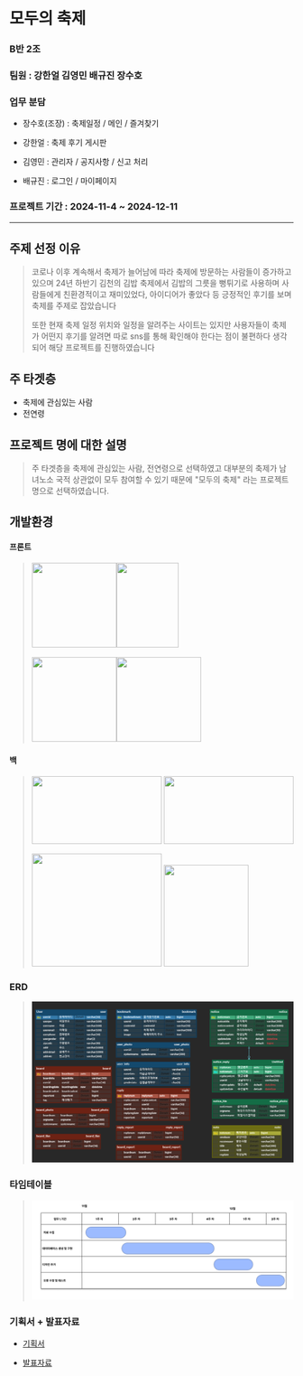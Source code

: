 # 모두의 축제

### B반 2조



### 팀원 : 강한얼 김영민 배규진 장수호

### 업무 분담
* 장수호(조장) : 축제일정 / 메인 / 즐겨찾기

* 강한얼 : 축제 후기 게시판

* 김영민 : 관리자 / 공지사항 / 신고 처리

* 배규진 : 로그인 / 마이페이지


### 프로젝트 기간 : 2024-11-4 ~ 2024-12-11
---
## 주제 선정 이유
>  코로나 이후 계속해서 축제가 늘어남에 따라 축제에 방문하는 사람들이 증가하고 있으며 24년 하반기 김천의 김밥 축제에서 김밥의 그릇을 뻥튀기로 사용하며 사람들에게 친환경적이고 재미있었다, 아이디어가 좋았다 등 긍정적인 후기를 보며 축제를 주제로 잡았습니다
>
> 또한 현재 축제 일정 위치와 일정을 알려주는 사이트는 있지만 사용자들이 축제가 어떤지 후기를 알려면 따로 sns를 통해 확인해야 한다는 점이 불편하다 생각되어 해당 프로젝트를 진행하였습니다



## 주 타겟층
* 축제에 관심있는 사람
* 전연령



## 프로젝트 명에 대한 설명
> 주 타겟층을 축제에 관심있는 사람, 전연령으로 선택하였고 대부분의 축제가 남녀노소 국적 상관없이 모두 참여할 수 있기 때문에 "모두의 축제" 라는 프로젝트 명으로 선택하였습니다.


## 개발환경
#### 프론트


> <img src="https://i.namu.wiki/i/GXvHdmSzxCArZg6pmQodUgiurjiUwn82wIgR1gCpnRHl08oFH85mHt09vzlyPfJQfsOD4oObcuX8h6doaCYIMEdMu1LU-t2oei71WzLYZg67-y-R0oiqmuCRwuJmS1Oyk-hM7ZrYQndsCey8TwDr6g.svg" width="150" height="150" ><img src="https://upload.wikimedia.org/wikipedia/commons/thumb/d/d5/CSS3_logo_and_wordmark.svg/120px-CSS3_logo_and_wordmark.svg.png" width="110" height="150">
>
>
> <img src="https://static.vecteezy.com/system/resources/thumbnails/027/127/463/small_2x/javascript-logo-javascript-icon-transparent-free-png.png" width="150" height="150"><img src="https://upload.wikimedia.org/wikipedia/commons/a/a7/React-icon.svg" width="150" height="150">



#### 백
> <img src="https://upload.wikimedia.org/wikipedia/commons/thumb/4/44/Spring_Framework_Logo_2018.svg/800px-Spring_Framework_Logo_2018.svg.png" width="230" height="120" margin-right="100px"> <img src="https://i.namu.wiki/i/O7NfrCZRfdViVHsHOq_0BXDgq6XejG-97T2J6k2XBPPgWgheGKhBlVcc9wjlwIg0RzGKRYWbHgEdqTwb46Ak1EZcBxs6j-Am-0zZlID-WBE8Cguy2bHqkMYg0uQr4ZqoVJ_lKFONzNozluBh2bGsvw.svg" width="230" height="120">
>
> <img src="https://img1.daumcdn.net/thumb/R1280x0/?scode=mtistory2&fname=https%3A%2F%2Fblog.kakaocdn.net%2Fdn%2FojBwE%2FbtqSLImmow5%2FOul1BsAsw7ScQ3ZtP3Q621%2Fimg.png" width="230" height="200"> <img src="https://i.namu.wiki/i/7yCG2aqoSz_FhYpMR--qCO2JhkOuuRGmTb_q7TJUngyKGZ6iB4evafmLmhOqfkJyeBqYD0lxAEk4MAL9GHwJJNVlq8HX0TAZGf448rBKCxtvdk2WPIBzwbPZb_es2pg279w2soTC1mLWkLTtJrFuDQ.svg" width="150" height="180">


### ERD
> <img src="https://github.com/sholeaf/festival/blob/main/erd.png?raw=true">
### 타임테이블
> <img src="https://github.com/sholeaf/festival/blob/main/timetable.png?raw=true">

### 기획서 + 발표자료
* [기획서](https://www.canva.com/design/DAGVqDlgTBw/K4WldxHBrfRPFM1VLZ9tOw/edit?utm_content=DAGVqDlgTBw&utm_campaign=designshare&utm_medium=link2&utm_source=sharebutton)

* [발표자료](https://www.canva.com/design/DAGYNK4weIc/EP0r1ZKyCoo3o29juAtZ_A/edit?ui=eyJEIjp7IlAiOnsiQiI6ZmFsc2V9fX0)
